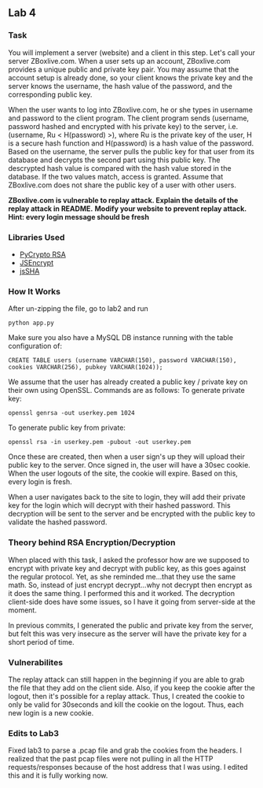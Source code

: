 ## Lab 4
### Task
You will implement a server (website) and a client in this step. Let's call your server ZBoxlive.com. When a user sets up an account, ZBoxlive.com provides a unique public and private key pair. You may assume that the account setup is already done, so your client knows the private key and the server knows the username, the hash value of the password, and the corresponding public key.

When the user wants to log into ZBoxlive.com, he or she types in username and password to the client program. The client program sends (username, password hashed and encrypted with his private key) to the server, i.e. (username, Ru < H(password) >), where Ru is the private key of the user, H is a secure hash function and H(password) is a hash value of the password. Based on the username, the server pulls the public key for that user from its database and decrypts the second part using this public key. The descrypted hash value is compared with the hash value stored in the database. If the two values match, access is granted. Assume that ZBoxlive.com does not share the public key of a user with other users.

**ZBoxlive.com is vulnerable to replay attack. Explain the details of the replay attack in README.**
**Modify your website to prevent replay attack. Hint: every login message should be fresh**

### Libraries Used
* [PyCrypto RSA](https://www.dlitz.net/software/pycrypto/api/current/Crypto.PublicKey.RSA-module.html)
* [JSEncrypt](https://github.com/travist/jsencrypt)
* [jsSHA](https://github.com/Caligatio/jsSHA)

### How It Works
After un-zipping the file, go to lab2 and run
```
python app.py
```

Make sure you also have a MySQL DB instance running with the table configuration of: 
```
CREATE TABLE users (username VARCHAR(150), password VARCHAR(150), cookies VARCHAR(256), pubkey VARCHAR(1024));
```

We assume that the user has already created a public key / private key on their own using OpenSSL. Commands are as follows:
To generate private key:
```
openssl genrsa -out userkey.pem 1024
```
To generate public key from private:
```
openssl rsa -in userkey.pem -pubout -out userkey.pem
```

Once these are created, then when a user sign's up they will upload their public key to the server. Once signed in, the user will have a 30sec cookie. When the user logouts of the site, the cookie will expire. Based on this, every login is fresh.

When a user navigates back to the site to login, they will add their private key for the login which will decrypt with their hashed password. This decryption will be sent to the server and be encrypted with the public key to validate the hashed password. 

### Theory behind RSA Encryption/Decryption
When placed with this task, I asked the professor how are we supposed to encrypt with private key and decrypt with public key, as this goes against the regular protocol. Yet, as she reminded me...that they use the same math.
So, instead of just encrypt decrypt...why not decrypt then encrypt as it does the same thing.  I performed this and it worked. The decryption client-side does have some issues, so I have it going from server-side at the moment. 

In previous commits, I generated the public and private key from the server, but felt this was very insecure as the server will have the private key for a short period of time. 

### Vulnerabilites
The replay attack can still happen in the beginning if you are able to grab the file that they add on the client side. Also, if you keep the cookie after the logout, then it's possible for a replay attack. Thus, I created the cookie to only be valid for 30seconds and kill the cookie on the logout. Thus, each new login is a new cookie. 

### Edits to Lab3
Fixed lab3 to parse a .pcap file and grab the cookies from the headers.
I realized that the past pcap files were not pulling in all the HTTP requests/responses because of the host address that I was using. I edited this and it is fully working now. 
